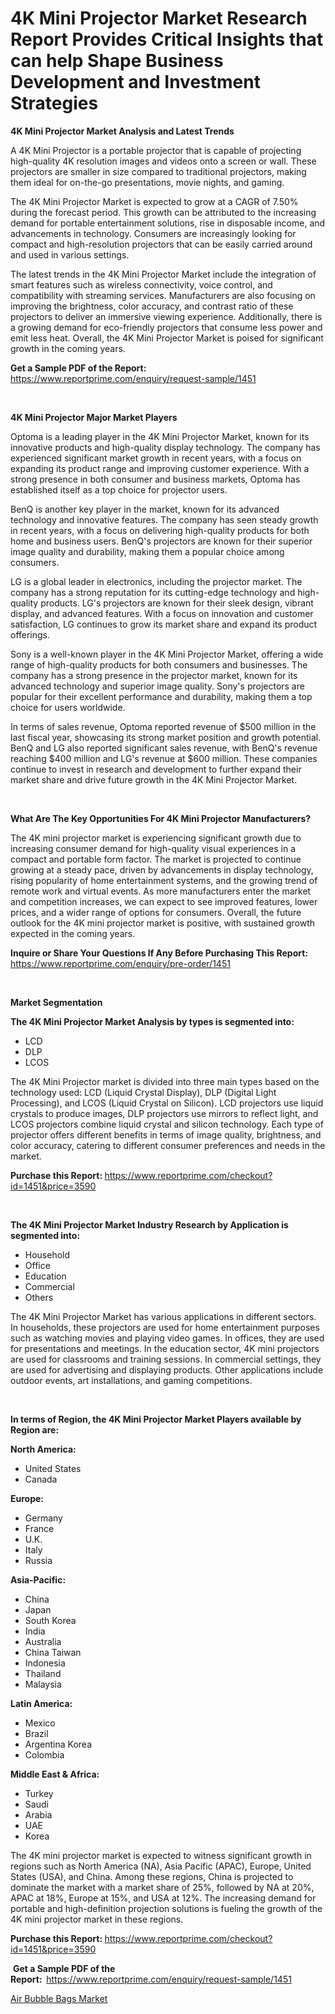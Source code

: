 <p><h1>4K Mini Projector Market Research Report Provides Critical Insights that can help Shape Business Development and Investment Strategies</h1></p><p><strong>4K Mini Projector Market Analysis and Latest Trends</strong></p>
<p><p>A 4K Mini Projector is a portable projector that is capable of projecting high-quality 4K resolution images and videos onto a screen or wall. These projectors are smaller in size compared to traditional projectors, making them ideal for on-the-go presentations, movie nights, and gaming.</p><p>The 4K Mini Projector Market is expected to grow at a CAGR of 7.50% during the forecast period. This growth can be attributed to the increasing demand for portable entertainment solutions, rise in disposable income, and advancements in technology. Consumers are increasingly looking for compact and high-resolution projectors that can be easily carried around and used in various settings.</p><p>The latest trends in the 4K Mini Projector Market include the integration of smart features such as wireless connectivity, voice control, and compatibility with streaming services. Manufacturers are also focusing on improving the brightness, color accuracy, and contrast ratio of these projectors to deliver an immersive viewing experience. Additionally, there is a growing demand for eco-friendly projectors that consume less power and emit less heat. Overall, the 4K Mini Projector Market is poised for significant growth in the coming years.</p></p>
<p><strong>Get a Sample PDF of the Report:&nbsp;</strong> <a href="https://www.reportprime.com/enquiry/request-sample/1451">https://www.reportprime.com/enquiry/request-sample/1451</a></p>
<p>&nbsp;</p>
<p><strong>4K Mini Projector Major Market Players</strong></p>
<p><p>Optoma is a leading player in the 4K Mini Projector Market, known for its innovative products and high-quality display technology. The company has experienced significant market growth in recent years, with a focus on expanding its product range and improving customer experience. With a strong presence in both consumer and business markets, Optoma has established itself as a top choice for projector users.</p><p>BenQ is another key player in the market, known for its advanced technology and innovative features. The company has seen steady growth in recent years, with a focus on delivering high-quality products for both home and business users. BenQ's projectors are known for their superior image quality and durability, making them a popular choice among consumers.</p><p>LG is a global leader in electronics, including the projector market. The company has a strong reputation for its cutting-edge technology and high-quality products. LG's projectors are known for their sleek design, vibrant display, and advanced features. With a focus on innovation and customer satisfaction, LG continues to grow its market share and expand its product offerings.</p><p>Sony is a well-known player in the 4K Mini Projector Market, offering a wide range of high-quality products for both consumers and businesses. The company has a strong presence in the projector market, known for its advanced technology and superior image quality. Sony's projectors are popular for their excellent performance and durability, making them a top choice for users worldwide.</p><p>In terms of sales revenue, Optoma reported revenue of $500 million in the last fiscal year, showcasing its strong market position and growth potential. BenQ and LG also reported significant sales revenue, with BenQ's revenue reaching $400 million and LG's revenue at $600 million. These companies continue to invest in research and development to further expand their market share and drive future growth in the 4K Mini Projector Market.</p></p>
<p>&nbsp;</p>
<p><strong>What Are The Key Opportunities For 4K Mini Projector Manufacturers?</strong></p>
<p><p>The 4K mini projector market is experiencing significant growth due to increasing consumer demand for high-quality visual experiences in a compact and portable form factor. The market is projected to continue growing at a steady pace, driven by advancements in display technology, rising popularity of home entertainment systems, and the growing trend of remote work and virtual events. As more manufacturers enter the market and competition increases, we can expect to see improved features, lower prices, and a wider range of options for consumers. Overall, the future outlook for the 4K mini projector market is positive, with sustained growth expected in the coming years.</p></p>
<p><strong>Inquire or Share Your Questions If Any Before Purchasing This Report:</strong> <a href="https://www.reportprime.com/enquiry/pre-order/1451">https://www.reportprime.com/enquiry/pre-order/1451</a></p>
<p>&nbsp;</p>
<p><strong>Market Segmentation</strong></p>
<p><strong>The 4K Mini Projector Market Analysis by types is segmented into:</strong></p>
<p><ul><li>LCD</li><li>DLP</li><li>LCOS</li></ul></p>
<p><p>The 4K Mini Projector market is divided into three main types based on the technology used: LCD (Liquid Crystal Display), DLP (Digital Light Processing), and LCOS (Liquid Crystal on Silicon). LCD projectors use liquid crystals to produce images, DLP projectors use mirrors to reflect light, and LCOS projectors combine liquid crystal and silicon technology. Each type of projector offers different benefits in terms of image quality, brightness, and color accuracy, catering to different consumer preferences and needs in the market.</p></p>
<p><strong>Purchase this Report:&nbsp;</strong><a href="https://www.reportprime.com/checkout?id=1451&price=3590">https://www.reportprime.com/checkout?id=1451&price=3590</a></p>
<p>&nbsp;</p>
<p><strong>The 4K Mini Projector Market Industry Research by Application is segmented into:</strong></p>
<p><ul><li>Household</li><li>Office</li><li>Education</li><li>Commercial</li><li>Others</li></ul></p>
<p><p>The 4K Mini Projector Market has various applications in different sectors. In households, these projectors are used for home entertainment purposes such as watching movies and playing video games. In offices, they are used for presentations and meetings. In the education sector, 4K mini projectors are used for classrooms and training sessions. In commercial settings, they are used for advertising and displaying products. Other applications include outdoor events, art installations, and gaming competitions.</p></p>
<p>&nbsp;</p>
<p><strong>In terms of Region, the 4K Mini Projector Market Players available by Region are:</strong></p>
<p>
    <p> <strong> North America: </strong>
        <ul>
            <li>United States</li>
            <li>Canada</li>
        </ul>
        </p> 
    <p> <strong> Europe: </strong>
        <ul>
            <li>Germany</li>
            <li>France</li>
            <li>U.K.</li>
            <li>Italy</li>
            <li>Russia</li>
        </ul>
        </p> 
    <p> <strong> Asia-Pacific: </strong>
        <ul>
            <li>China</li>
            <li>Japan</li>
            <li>South Korea</li>
            <li>India</li>
            <li>Australia</li>
            <li>China Taiwan</li>
            <li>Indonesia</li>
            <li>Thailand</li>
            <li>Malaysia</li>
        </ul>
        </p> 
    <p> <strong> Latin America: </strong>
        <ul>
            <li>Mexico</li>
            <li>Brazil</li>
            <li>Argentina Korea</li>
            <li>Colombia</li>
        </ul>
        </p> 
    <p> <strong> Middle East & Africa: </strong>
        <ul>
            <li>Turkey</li>
            <li>Saudi</li>
            <li>Arabia</li>
            <li>UAE</li>
            <li>Korea</li>
        </ul>
    </p>
    </p>
<p><p>The 4K mini projector market is expected to witness significant growth in regions such as North America (NA), Asia Pacific (APAC), Europe, United States (USA), and China. Among these regions, China is projected to dominate the market with a market share of 25%, followed by NA at 20%, APAC at 18%, Europe at 15%, and USA at 12%. The increasing demand for portable and high-definition projection solutions is fueling the growth of the 4K mini projector market in these regions.</p></p>
<p><strong>Purchase this Report: </strong><a href="https://www.reportprime.com/checkout?id=1451&price=3590">https://www.reportprime.com/checkout?id=1451&price=3590</a></p>
<p>&nbsp;<strong>Get a Sample PDF of the Report:&nbsp;&nbsp;</strong><a href="https://www.reportprime.com/enquiry/request-sample/1451">https://www.reportprime.com/enquiry/request-sample/1451</a></p>
<p><strong></strong></p>
<p><p><a href="https://eight-handstand-8fb.notion.site/Air-Bubble-Bags-Market-Challenges-Opportunities-and-Growth-Drivers-and-Major-Market-Players-forec-31c1888d89bf47278ba101cebfc25843">Air Bubble Bags Market</a></p></p>